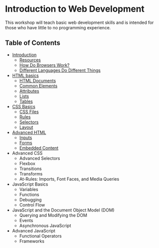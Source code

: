 # Introduction to Web Development

This workshop will teach basic web development skills and is intended for those who have little to no programming experience.

## Table of Contents

* [Introduction](https://github.com/mrnyby/i2wd-workshop/blob/master/introduction.md)
  * [Resources](https://github.com/mrnyby/i2wd-workshop/blob/master/introduction.md#resources)
  * [How Do Browsers Work?](https://github.com/mrnyby/i2wd-workshop/blob/master/introduction.md#how-do-browsers-work)
  * [Different Languages Do Different Things](https://github.com/mrnyby/i2wd-workshop/blob/master/introduction.md#different-languages-do-different-things)
* [HTML basics](https://github.com/mrnyby/i2wd-workshop/blob/master/html-basics.md)
  * [HTML Documents](https://github.com/mrnyby/i2wd-workshop/blob/master/html-basics.md#html-documents)
  * [Common Elements](https://github.com/mrnyby/i2wd-workshop/blob/master/html-basics.md#common-elements)
  * [Attributes](https://github.com/mrnyby/i2wd-workshop/blob/master/html-basics.md#attributes)
  * [Lists](https://github.com/mrnyby/i2wd-workshop/blob/master/html-basics.md#lists)
  * [Tables](https://github.com/mrnyby/i2wd-workshop/blob/master/html-basics.md#tables)
* [CSS Basics](https://github.com/mrnyby/i2wd-workshop/blob/master/css-basics.md)
  * [CSS Files](https://github.com/mrnyby/i2wd-workshop/blob/master/css-basics.md#css-files)
  * [Rules](https://github.com/mrnyby/i2wd-workshop/blob/master/css-basics.md#rules)
  * [Selectors](https://github.com/mrnyby/i2wd-workshop/blob/master/css-basics.md#selectors)
  * [Layout](https://github.com/mrnyby/i2wd-workshop/blob/master/css-basics.md#layout)
* [Advanced HTML](https://github.com/mrnyby/i2wd-workshop/blob/master/advanced-html.md)
  * [Inputs](https://github.com/mrnyby/i2wd-workshop/blob/master/advanced-html.md#inputs)
  * [Forms](https://github.com/mrnyby/i2wd-workshop/blob/master/advanced-html.md#forms)
  * [Embedded Content](https://github.com/mrnyby/i2wd-workshop/blob/master/advanced-html.md#embedded-content)
* Advanced CSS
  * Advanced Selectors
  * Flexbox
  * Transitions
  * Transforms
  * At-Rules: Imports, Font Faces, and Media Queries
* JavaScript Basics
  * Variables
  * Functions
  * Debugging
  * Control Flow
* JavaScript and the Document Object Model (DOM)
  * Querying and Modifying the DOM
  * Events
  * Asynchronous JavaScript
* Advanced JavaScript
  * Functional Operators
  * Frameworks
